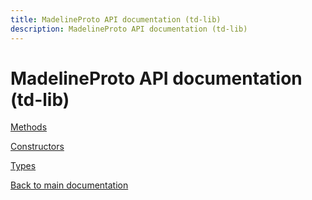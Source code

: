 ```yaml
---
title: MadelineProto API documentation (td-lib)
description: MadelineProto API documentation (td-lib)
---
```

# MadelineProto API documentation (td-lib)  

[Methods](methods/)

[Constructors](constructors/)

[Types](types/)


[Back to main documentation](..)

